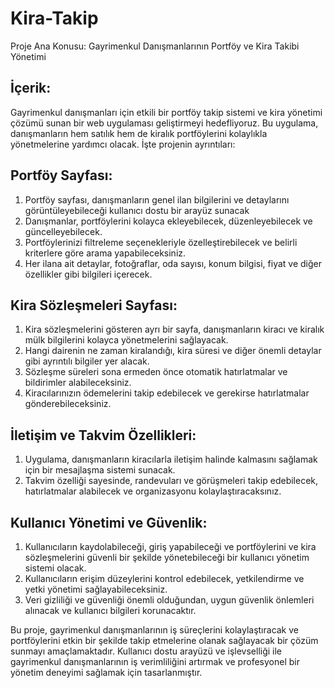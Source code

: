 # Kira-Takip
 Proje Ana Konusu: Gayrimenkul Danışmanlarının Portföy ve Kira Takibi Yönetimi

## İçerik: 

Gayrimenkul danışmanları için etkili bir portföy takip sistemi ve kira yönetimi çözümü sunan bir web uygulaması geliştirmeyi hedefliyoruz. Bu uygulama, danışmanların hem satılık hem de kiralık portföylerini kolaylıkla yönetmelerine yardımcı olacak. İşte projenin ayrıntıları:

## Portföy Sayfası:
<ol>
 <li> Portföy sayfası, danışmanların genel ilan bilgilerini ve detaylarını görüntüleyebileceği kullanıcı dostu bir arayüz sunacak</li>
 <li>  Danışmanlar, portföylerini kolayca ekleyebilecek, düzenleyebilecek ve güncelleyebilecek. </li>
 <li> Portföylerinizi filtreleme seçenekleriyle özelleştirebilecek ve belirli kriterlere göre arama yapabileceksiniz.</li>
 <li>Her ilana ait detaylar, fotoğraflar, oda sayısı, konum bilgisi, fiyat ve diğer özellikler gibi bilgileri içerecek.</li>
 </ol>

## Kira Sözleşmeleri Sayfası:
<ol>
<li>Kira sözleşmelerini gösteren ayrı bir sayfa, danışmanların kiracı ve kiralık mülk bilgilerini kolayca yönetmelerini sağlayacak.</li>
<li>Hangi dairenin ne zaman kiralandığı, kira süresi ve diğer önemli detaylar gibi ayrıntılı bilgiler yer alacak.</li>
<li>Sözleşme süreleri sona ermeden önce otomatik hatırlatmalar ve bildirimler alabileceksiniz.</li>
<li>Kiracılarınızın ödemelerini takip edebilecek ve gerekirse hatırlatmalar gönderebileceksiniz.</li>
</ol>

## İletişim ve Takvim Özellikleri:
<ol>
<li>Uygulama, danışmanların kiracılarla iletişim halinde kalmasını sağlamak için bir mesajlaşma sistemi sunacak.</li>
<li>Takvim özelliği sayesinde, randevuları ve görüşmeleri takip edebilecek, hatırlatmalar alabilecek ve organizasyonu kolaylaştıracaksınız.</li>
</ol>

## Kullanıcı Yönetimi ve Güvenlik:
<ol>
<li>Kullanıcıların kaydolabileceği, giriş yapabileceği ve portföylerini ve kira sözleşmelerini güvenli bir şekilde yönetebileceği bir kullanıcı yönetim sistemi olacak.</li>
<li>Kullanıcıların erişim düzeylerini kontrol edebilecek, yetkilendirme ve yetki yönetimi sağlayabileceksiniz.</li>
<li>Veri gizliliği ve güvenliği önemli olduğundan, uygun güvenlik önlemleri alınacak ve kullanıcı bilgileri korunacaktır.</li>
</ol>

Bu proje, gayrimenkul danışmanlarının iş süreçlerini kolaylaştıracak ve portföylerini etkin bir şekilde takip etmelerine olanak sağlayacak bir çözüm sunmayı amaçlamaktadır. Kullanıcı dostu arayüzü ve işlevselliği ile gayrimenkul danışmanlarının iş verimliliğini artırmak ve profesyonel bir yönetim deneyimi sağlamak için tasarlanmıştır.
